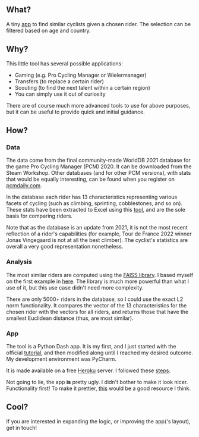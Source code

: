 ## What?
A tiny [app](nothing-here-yet) to find similar cyclists given a chosen rider. The selection can be filtered based on age and country.

## Why?
This little tool has several possible applications:
- Gaming (e.g. Pro Cycling Manager or Wielermanager)
- Transfers (to replace a certain rider)
- Scouting (to find the next talent within a certain region)
- You can simply use it out of curiosity

There are of course much more advanced tools to use for above purposes, but it can be useful to provide quick and initial guidance.

## How?

### Data
The data come from the final community-made WorldDB 2021 database for the game Pro Cycling Manager (PCM) 2020. It can be downloaded from the Steam Workshop. Other databases (and for other PCM versions), with stats that would be equally interesting, can be found when you register on [pcmdaily.com](https://pcmdaily.com/).

In the database each rider has 13 characteristics representing various facets of cycling (such as climbing, sprinting, cobblestones, and so on). These stats have been extracted to Excel using this [tool](https://pcmdaily.com/infusions/pro_download_panel/download.php?did=1108), and are the sole basis for comparing riders.

Note that as the database is an update from 2021, it is not the most recent reflection of a rider's capabilities (for example, Tour de France 2022 winner Jonas Vingegaard is not at all the best climber). The cyclist's statistics are overall a very good representation nonetheless.

### Analysis

The most similar riders are computed using the [FAISS library](https://github.com/facebookresearch/faiss). I based myself on the first example in [here](https://www.pinecone.io/learn/faiss-tutorial/). The library is much more powerful than what I use of it, but this use case didn't need more complexity. 

There are only 5000+ riders in the database, so I could use the exact L2 norm functionality. It compares the vector of the 13 characteristics for the chosen rider with the vectors for all riders, and returns those that have the smallest Euclidean distance (thus, are most similar).

### App

The tool is a Python Dash app. It is my first, and I just started with the official [tutorial](https://dash.plotly.com/installation), and then modified along until I reached my desired outcome. My development environment was PyCharm.

It is made available on a free [Heroku](https://www.heroku.com/) server. I followed these [steps](https://www.angela1c.com/posts/2021/09/deploying-dash-apps-to-heroku/).

Not going to lie, the app **is** pretty ugly. I didn't bother to make it look nicer. Functionality first! To make it prettier, [this](https://dash-bootstrap-components.opensource.faculty.ai) would be a good resource I think.

## Cool?

If you are interested in expanding the logic, or improving the app('s layout), get in touch!